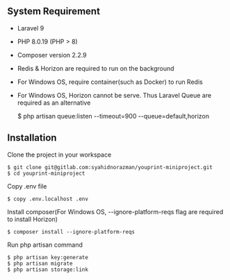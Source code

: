 ## System Requirement

- Laravel 9
- PHP 8.0.19 (PHP > 8)
- Composer version 2.2.9
- Redis & Horizon are required to run on the background
- For Windows OS, require container(such as Docker) to run Redis
- For Windows OS, Horizon cannot be serve. Thus Laravel Queue are required as an alternative

    $ php artisan queue:listen --timeout=900 --queue=default,horizon

## Installation

Clone the project in your workspace

    $ git clone git@gitlab.com:syahidnorazman/youprint-miniproject.git
    $ cd youprint-miniproject

Copy .env file

    $ copy .env.localhost .env

Install composer(For Windows OS, --ignore-platform-reqs flag are required to install Horizon)

    $ composer install --ignore-platform-reqs

Run php artisan command

    $ php artisan key:generate
    $ php artisan migrate
    $ php artisan storage:link
